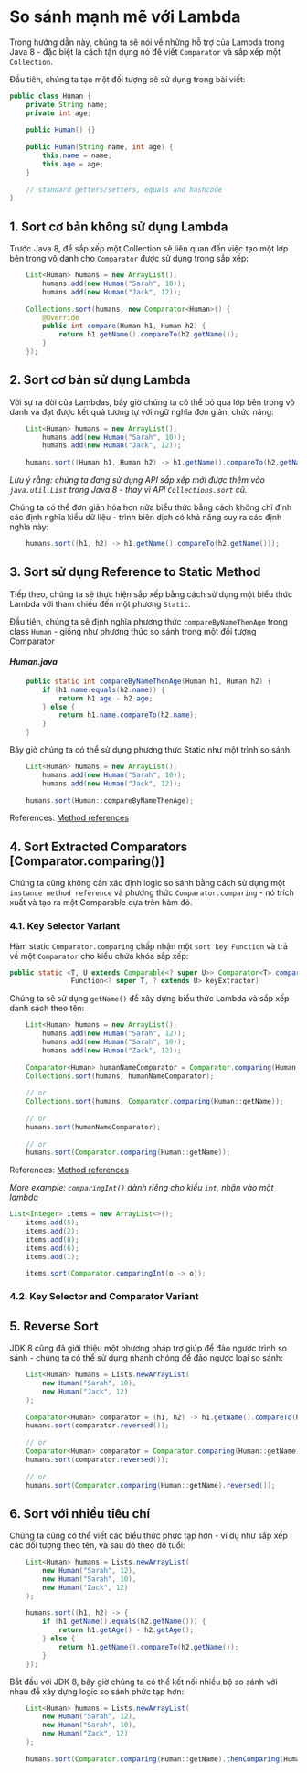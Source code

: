 # So sánh mạnh mẽ với Lambda

Trong hướng dẫn này, chúng ta sẽ nói về những hỗ trợ của Lambda trong Java 8 - đặc biệt là cách tận dụng nó để viết `Comparator` và sắp xếp một `Collection`.

Đầu tiên, chúng ta tạo một đối tượng sẽ sử dụng trong bài viết:

```java
public class Human {
    private String name;
    private int age;
 
    public Human() {}
 
    public Human(String name, int age) {
        this.name = name;
        this.age = age;
    }
 
    // standard getters/setters, equals and hashcode
}
```

## 1. Sort cơ bản không sử dụng Lambda

Trước Java 8, để sắp xếp một Collection sẽ liên quan đến việc tạo một lớp bên trong vô danh cho `Comparator` được sử dụng trong sắp xếp:
```java
    List<Human> humans = new ArrayList();
        humans.add(new Human("Sarah", 10));
        humans.add(new Human("Jack", 12));
     
    Collections.sort(humans, new Comparator<Human>() {
        @Override
        public int compare(Human h1, Human h2) {
            return h1.getName().compareTo(h2.getName());
        }
    });
```

## 2. Sort cơ bản sử dụng Lambda

Với sự ra đời của Lambdas, bây giờ chúng ta có thể bỏ qua lớp bên trong vô danh và đạt được kết quả tương tự với ngữ nghĩa đơn giản, chức năng:
```java
    List<Human> humans = new ArrayList();
        humans.add(new Human("Sarah", 10));
        humans.add(new Human("Jack", 12));
     
    humans.sort((Human h1, Human h2) -> h1.getName().compareTo(h2.getName()));
```
*Lưu ý rằng: chúng ta đang sử dụng API sắp xếp mới được thêm vào `java.util.List` trong Java 8 - thay vì API `Collections.sort` cũ.*

Chúng ta có thể đơn giản hóa hơn nữa biểu thức bằng cách không chỉ định các định nghĩa kiểu dữ liệu - trình biên dịch có khả năng suy ra các định nghĩa này:
```java
    humans.sort((h1, h2) -> h1.getName().compareTo(h2.getName()));
```

## 3. Sort sử dụng Reference to Static Method

Tiếp theo, chúng ta sẽ thực hiện sắp xếp bằng cách sử dụng một biểu thức Lambda với tham chiếu đến một phương `Static`.

Đầu tiên, chúng ta sẽ định nghĩa phương thức `compareByNameThenAge` trong class `Human` - giống như phương thức so sánh trong một đối tượng Comparator<Human>

#### *Human.java*
```java
    public static int compareByNameThenAge(Human h1, Human h2) {
        if (h1.name.equals(h2.name)) {
            return h1.age - h2.age;
        } else {
            return h1.name.compareTo(h2.name);
        }
    }
```
Bây giờ chúng ta có thể sử dụng phương thức Static như một trình so sánh:
```java
    List<Human> humans = new ArrayList();
        humans.add(new Human("Sarah", 10));
        humans.add(new Human("Jack", 12));
     
    humans.sort(Human::compareByNameThenAge);
```

References: [Method references](../../../../blob/master/Java%208/4.%20Method%20References.md)

## 4. Sort Extracted Comparators [Comparator.comparing()]

Chúng ta cũng không cần xác định logic so sánh bằng cách sử dụng một `instance method reference` và phương thức `Comparator.comparing` - nó trích xuất và tạo ra một Comparable dựa trên hàm đó.

### 4.1. Key Selector Variant

Hàm static `Comparator.comparing` chấp nhận một `sort key Function` và trả về một `Comparator` cho kiểu chứa khóa sắp xếp:
```java
public static <T, U extends Comparable<? super U>> Comparator<T> comparing(
               Function<? super T, ? extends U> keyExtractor)
```

Chúng ta sẽ sử dụng `getName()` để xây dựng biểu thức Lambda và sắp xếp danh sách theo tên:
```java
    List<Human> humans = new ArrayList();
        humans.add(new Human("Sarah", 12));
        humans.add(new Human("Sarah", 10));
        humans.add(new Human("Zack", 12));
     
    Comparator<Human> humanNameComparator = Comparator.comparing(Human::getName); // return Comparator
    Collections.sort(humans, humanNameComparator);
     
    // or 
    Collections.sort(humans, Comparator.comparing(Human::getName));
    
    // or
    humans.sort(humanNameComparator);
    
    // or
    humans.sort(Comparator.comparing(Human::getName));
```
References: [Method references](../../../../blob/master/Java%208/4.%20Method%20References.md)

*More example: `comparingInt()` dành riêng cho kiểu `int`, nhận vào một lambda*
```java
List<Integer> items = new ArrayList<>();
    items.add(5);
    items.add(2);
    items.add(8);
    items.add(6);
    items.add(1);

    items.sort(Comparator.comparingInt(o -> o));
```

### 4.2. Key Selector and Comparator Variant

## 5. Reverse Sort

JDK 8 cũng đã giới thiệu một phương pháp trợ giúp để đảo ngược trình so sánh - chúng ta có thể sử dụng nhanh chóng để đảo ngược loại so sánh:
```java
    List<Human> humans = Lists.newArrayList(
        new Human("Sarah", 10), 
        new Human("Jack", 12)
    );
     
    Comparator<Human> comparator = (h1, h2) -> h1.getName().compareTo(h2.getName());
    humans.sort(comparator.reversed());
    
    // or
    Comparator<Human> comparator = Comparator.comparing(Human::getName);
    humans.sort(comparator.reversed());
    
    // or
    humans.sort(Comparator.comparing(Human::getName).reversed());
```

## 6. Sort với nhiều tiêu chí

Chúng ta cũng có thể viết các biểu thức phức tạp hơn - ví dụ như sắp xếp các đối tượng theo tên, và sau đó theo độ tuổi:
```java
    List<Human> humans = Lists.newArrayList(
        new Human("Sarah", 12), 
        new Human("Sarah", 10), 
        new Human("Zack", 12)
    );
     
    humans.sort((h1, h2) -> {
        if (h1.getName().equals(h2.getName())) {
            return h1.getAge() - h2.getAge();
        } else {
            return h1.getName().compareTo(h2.getName());
        }
    });
```
Bắt đầu với JDK 8, bây giờ chúng ta có thể kết nối nhiều bộ so sánh với nhau để xây dựng logic so sánh phức tạp hơn:
```java
    List<Human> humans = Lists.newArrayList(
        new Human("Sarah", 12), 
        new Human("Sarah", 10), 
        new Human("Zack", 12)
    );
     
    humans.sort(Comparator.comparing(Human::getName).thenComparing(Human::getAge));
```
